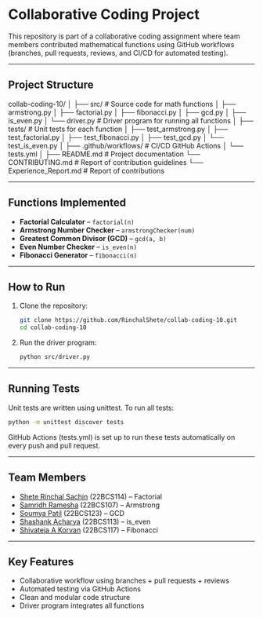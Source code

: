# Collaborative Coding Project 
This repository is part of a collaborative coding assignment where team members contributed mathematical functions using GitHub workflows (branches, pull requests, reviews, and CI/CD for automated testing).

---

## Project Structure
collab-coding-10/
│
├── src/ # Source code for math functions
│ ├── armstrong.py
│ ├── factorial.py
│ ├── fibonacci.py
│ ├── gcd.py
│ ├── is_even.py
│ └── driver.py # Driver program for running all functions
│
├── tests/ # Unit tests for each function
│ ├── test_armstrong.py
│ ├── test_factorial.py
│ ├── test_fibonacci.py
│ ├── test_gcd.py
│ └── test_is_even.py
│
├── .github/workflows/ # CI/CD GitHub Actions
│ └── tests.yml
│
├── README.md # Project documentation
└── CONTRIBUTING.md # Report of contribution guidelines
└── Experience_Report.md # Report of contributions

---

## Functions Implemented
- **Factorial Calculator** – `factorial(n)`
- **Armstrong Number Checker** – `armstrongChecker(num)`
- **Greatest Common Divisor (GCD)** – `gcd(a, b)`
- **Even Number Checker** – `is_even(n)`
- **Fibonacci Generator** – `fibonacci(n)`

---

## How to Run
1. Clone the repository:
   ```bash
   git clone https://github.com/RinchalShete/collab-coding-10.git
   cd collab-coding-10
   ```
   
2. Run the driver program:
   ```bash
   python src/driver.py
   ```

---

## Running Tests

Unit tests are written using unittest. To run all tests:
```bash
python -m unittest discover tests
```
GitHub Actions (tests.yml) is set up to run these tests automatically on every push and pull request.

---

## Team Members

- [Shete Rinchal Sachin](https://github.com/RinchalShete) (22BCS114) – Factorial  
- [Samridh Ramesha](https://github.com/Rammstone) (22BCS107) – Armstrong  
- [Soumya Patil](https://github.com/SOUMYA122004) (22BCS123) – GCD  
- [Shashank Acharya](https://github.com/TheBlueGeneral) (22BCS113) – is_even  
- [Shivateja A Korvan](https://github.com/shivateja126) (22BCS117) – Fibonacci

---

## Key Features

- Collaborative workflow using branches + pull requests + reviews
- Automated testing via GitHub Actions
- Clean and modular code structure
- Driver program integrates all functions



